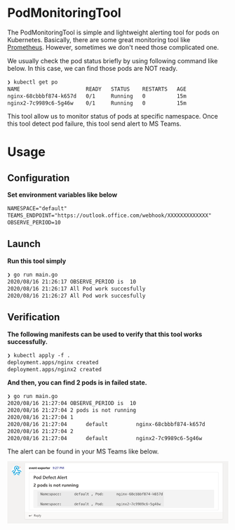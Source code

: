 # PodMonitoringTool

The PodMonitoringTool is simple and lightweight alerting tool for pods on Kubernetes.
Basically, there are some great monitoring tool like [Prometheus](https://github.com/prometheus/prometheus).
However, sometimes we don't need those complicated one.

We usually check the pod status briefly by using following command like below.
In this case, we can find those pods are NOT ready.

```
❯ kubectl get po
NAME                     READY   STATUS    RESTARTS   AGE
nginx-68cbbbf874-k657d   0/1     Running   0          15m
nginx2-7c9989c6-5g46w    0/1     Running   0          15m
```

This tool allow us to monitor status of pods at specific namespace.
Once this tool detect pod failure, this tool send alert to MS Teams.

# Usage

## Configuration

**Set environment variables like below**

```
NAMESPACE="default"
TEAMS_ENDPOINT="https://outlook.office.com/webhook/XXXXXXXXXXXXX"
OBSERVE_PERIOD=10
```

## Launch

**Run this tool simply**

```
❯ go run main.go
2020/08/16 21:26:17 OBSERVE_PERIOD is  10
2020/08/16 21:26:17 All Pod work succesfully
2020/08/16 21:26:27 All Pod work succesfully
```

## Verification

**The following manifests can be used to verify that this tool works successfully.**

```
❯ kubectl apply -f .
deployment.apps/nginx created
deployment.apps/nginx2 created
```

**And then, you can find 2 pods is in failed state.**

```
❯ go run main.go
2020/08/16 21:27:04 OBSERVE_PERIOD is  10
2020/08/16 21:27:04 2 pods is not running
2020/08/16 21:27:04 1
2020/08/16 21:27:04      default         nginx-68cbbbf874-k657d
2020/08/16 21:27:04 2
2020/08/16 21:27:04      default         nginx2-7c9989c6-5g46w
```

The alert can be found in your MS Teams like below.

![teams_alert](./teams_alert.png)
